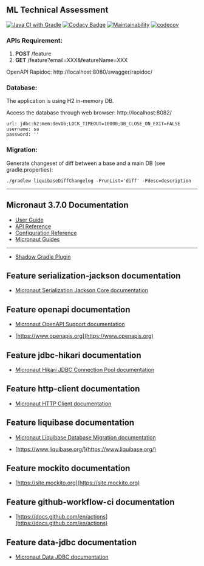 ## ML Technical Assessment

[![Java CI with Gradle](https://github.com/TimothyL96/ML-Technical/actions/workflows/gradle.yml/badge.svg)](https://github.com/TimothyL96/ML-Technical/actions/workflows/gradle.yml)
[![Codacy Badge](https://api.codacy.com/project/badge/Grade/43ceeb6d4cff4d8ea830d8e03bb7da90)](https://app.codacy.com/gh/TimothyL96/ML-Technical?utm_source=github.com&utm_medium=referral&utm_content=TimothyL96/ML-Technical&utm_campaign=Badge_Grade_Settings)
[![Maintainability](https://api.codeclimate.com/v1/badges/99781e4c1dcc7d590ffe/maintainability)](https://codeclimate.com/github/TimothyL96/ML-Technical/maintainability)
[![codecov](https://codecov.io/gh/TimothyL96/ML-Technical/branch/master/graph/badge.svg?token=fOMdBiCwEg)](https://codecov.io/gh/TimothyL96/ML-Technical)

### APIs Requirement:

1. **POST** /feature
2. **GET** /feature?email=XXX&featureName=XXX

OpenAPI Rapidoc: http://localhost:8080/swagger/rapidoc/

### Database:

The application is using H2 in-memory DB.

Access the database through web browser: http://localhost:8082/

```
url: jdbc:h2:mem:devDb;LOCK_TIMEOUT=10000;DB_CLOSE_ON_EXIT=FALSE
username: sa
password: ''
```

### Migration:

Generate changeset of diff between a base and a main DB (see gradle.properties):

`./gradlew liquibaseDiffChangelog -PrunList='diff' -Pdesc=description`


---

## Micronaut 3.7.0 Documentation

- [User Guide](https://docs.micronaut.io/3.7.0/guide/index.html)
- [API Reference](https://docs.micronaut.io/3.7.0/api/index.html)
- [Configuration Reference](https://docs.micronaut.io/3.7.0/guide/configurationreference.html)
- [Micronaut Guides](https://guides.micronaut.io/index.html)

---

- [Shadow Gradle Plugin](https://plugins.gradle.org/plugin/com.github.johnrengelman.shadow)

## Feature serialization-jackson documentation

- [Micronaut Serialization Jackson Core documentation](https://micronaut-projects.github.io/micronaut-serialization/latest/guide/)

## Feature openapi documentation

- [Micronaut OpenAPI Support documentation](https://micronaut-projects.github.io/micronaut-openapi/latest/guide/index.html)

- [https://www.openapis.org](https://www.openapis.org)

## Feature jdbc-hikari documentation

- [Micronaut Hikari JDBC Connection Pool documentation](https://micronaut-projects.github.io/micronaut-sql/latest/guide/index.html#jdbc)

## Feature http-client documentation

- [Micronaut HTTP Client documentation](https://docs.micronaut.io/latest/guide/index.html#httpClient)

## Feature liquibase documentation

- [Micronaut Liquibase Database Migration documentation](https://micronaut-projects.github.io/micronaut-liquibase/latest/guide/index.html)

- [https://www.liquibase.org/](https://www.liquibase.org/)

## Feature mockito documentation

- [https://site.mockito.org](https://site.mockito.org)

## Feature github-workflow-ci documentation

- [https://docs.github.com/en/actions](https://docs.github.com/en/actions)

## Feature data-jdbc documentation

- [Micronaut Data JDBC documentation](https://micronaut-projects.github.io/micronaut-data/latest/guide/index.html#jdbc)


